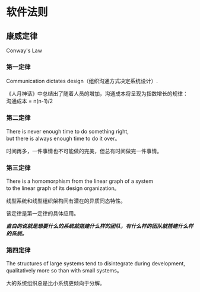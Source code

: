 # 软件法则

## 康威定律

Conway's Law  

### 第一定律  

Communication dictates design（组织沟通方式决定系统设计）.  

《人月神话》中总结出了随着人员的增加，沟通成本将呈现为指数增长的规律：
   沟通成本 = n(n-1)/2  

### 第二定律  

There is never enough time to do something right,   
but there is always enough time to do it over。  
  
时间再多，一件事情也不可能做的完美，但总有时间做完一件事情。  

### 第三定律  

There is a homomorphism from the linear graph of a system   
to the linear graph of its design organization。  
    
线型系统和线型组织架构间有潜在的异质同态特性。   

该定律是第一定律的具体应用。   

***直白的说就是想要什么的系统就搭建什么样的团队，有什么样的团队就搭建什么样的系统。***  

### 第四定律  

The structures of large systems tend to disintegrate during development,   
qualitatively more so than with small systems。  

大的系统组织总是比小系统更倾向于分解。  
